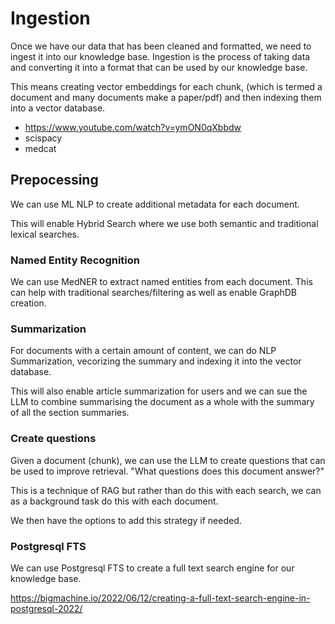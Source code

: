 # Ingestion

Once we have our data that has been cleaned and formatted, we need to ingest it into our knowledge base. Ingestion is the process of taking data and converting it into a format that can be used by our knowledge base.

This means creating vector embeddings for each chunk, (which is termed a document and many documents make a paper/pdf) and then indexing them into a vector database.

- https://www.youtube.com/watch?v=ymON0qXbbdw
- scispacy 
- medcat

## Prepocessing 

We can use ML NLP to create additional metadata for each document.

This will enable Hybrid Search where we use both semantic and traditional lexical searches.

### Named Entity Recognition

We can use MedNER to extract named entities from each document. This can help with traditional searches/filtering as well as enable GraphDB creation.

### Summarization

For documents with a certain amount of content, we can do NLP Summarization, vecorizing the summary and indexing it into the vector database.

This will also enable article summarization for users and we can sue the LLM to combine summarising the document as a whole with the summary of all the section summaries.

### Create questions

Given a document (chunk), we can use the LLM to create questions that can be used to improve retrieval. "What questions does this document answer?"

This is a technique of RAG but rather than do this with each search, we can as a background task do this with each document.

We then have the options to add this strategy if needed.

### Postgresql FTS

We can use Postgresql FTS to create a full text search engine for our knowledge base.

https://bigmachine.io/2022/06/12/creating-a-full-text-search-engine-in-postgresql-2022/